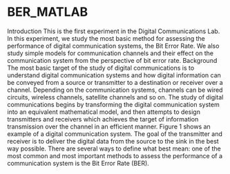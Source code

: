 # BER_MATLAB
Introduction
This is the first experiment in the Digital Communications Lab. In this experiment, we study the most basic 
method for assessing the performance of digital communication systems, the Bit Error Rate. We also study 
simple models for communication channels and their effect on the communication system from the 
perspective of bit error rate.
Background
The most basic target of the study of digital communications is to understand digital communication systems 
and how digital information can be conveyed from a source or transmitter to a destination or receiver over a 
channel. Depending on the communication systems, channels can be wired circuits, wireless channels, 
satellite channels and so on. The study of digital communications begins by transforming the digital
communication system into an equivalent mathematical model, and then attempts to design transmitters 
and receivers which achieves the target of information transmission over the channel in an efficient manner.
Figure 1 shows an example of a digital communication system. The goal of the transmitter and receiver is to 
deliver the digital data from the source to the sink in the best way possible. There are several ways to define 
what best mean: one of the most common and most important methods to assess the performance of a 
communication system is the Bit Error Rate (BER).
